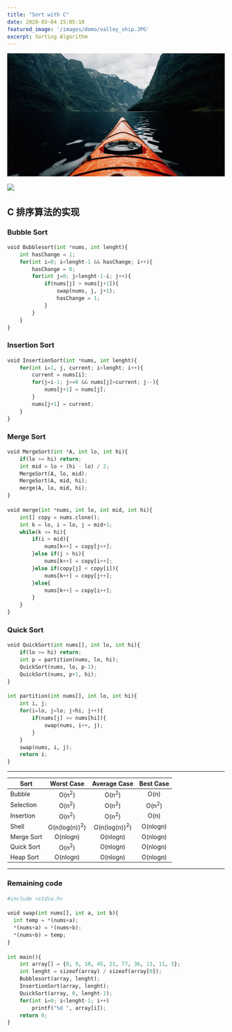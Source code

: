 ```yaml
---
title: "Sort with C"
date: 2020-03-04 15:05:18
featured_image: '/images/demo/valley_ship.JPG'
excerpt: Sorting Algorithm
---
```


![](/images/demo/valley_ship.JPG)

![](/images/demo/favicon.png)
## C 排序算法的实现

### Bubble Sort

```python
void Bubblesort(int *nums, int lenght){
    int hasChange = 1;
    for(int i=0; i<lenght-1 && hasChange; i++){
        hasChange = 0;
        for(int j=0; j<lenght-1-i; j++){
            if(nums[j] > nums[j+1]){
                swap(nums, j, j+1);
                hasChange = 1;
            }
        }
    }
}
```
### Insertion Sort

```python
void InsertionSort(int *nums, int lenght){
    for(int i=1, j, current; i<lenght; i++){
        current = nums[i];
        for(j=i-1; j>=0 && nums[j]>current; j--){
            nums[j+1] = nums[j];
        }
        nums[j+1] = current;
    }
}
```

### Merge Sort

```python
void MergeSort(int *A, int lo, int hi){
    if(lo >= hi) return;
    int mid = lo + (hi - lo) / 2;
    MergeSort(A, lo, mid);
    MergeSort(A, mid, hi);
    merge(A, lo, mid, hi);
}

void merge(int *nums, int lo, int mid, int hi){
    int[] copy = nums.clone();
    int k = lo, i = lo, j = mid+1;
    while(k <= hi){
        if(i > mid){
            nums[k++] = copy[j++];
        }else if(j > hi){
            nums[k++] = copy[i++];
        }else if(copy[j] < copy[i]){
            nums[k++] = copy[j++];
        }else{
            nums[k++] = copy[i++];
        }
    }
}
```
### Quick Sort

```python
void QuickSort(int nums[], int lo, int hi){
    if(lo >= hi) return;
    int p = partition(nums, lo, hi);
    QuickSort(nums, lo, p-1);
    QuickSort(nums, p+1, hi);
}

int partition(int nums[], int lo, int hi){
    int i, j;
    for(i=lo, j=lo; j<hi; j++){
        if(nums[j] <= nums[hi]){
            swap(nums, i++, j);       
        }
    }
    swap(nums, i, j);
    return i;
}
```
---

| Sort   | Worst Case    | Average Case   	| Best Case        |
|----------------------|:---------------:|:-------------:|:------------:|
|  Bubble		| O(n<sup>2</sup>)|	O(n<sup>2</sup>) | O(n)		|
|  Selection 		| O(n<sup>2</sup>) |O(n<sup>2</sup>) | O(n<sup>2</sup>)	|
|  Insertion   		| O(n<sup>2</sup>)|	O(n<sup>2</sup>) |O(n)	|
|  Shell			| O(n(log(n))<sup>2</sup>) | O(n(log(n))<sup>2</sup>)|O(nlogn)	|
|  Merge Sort	| O(nlogn)	| O(nlogn)		 |O(nlogn)            |
|  Quick Sort  		| O(n<sup>2</sup>)| 	O(nlogn)	|O(nlogn)    	|
|  Heap Sort   		| O(nlogn)|	 O(nlogn)	 |O(nlogn)     	|

---

### Remaining code
```python
#include <stdio.h>

void swap(int nums[], int a, int b){
  int temp = *(nums+a);
  *(nums+a) = *(nums+b);
  *(nums+b) = temp;
}

int main(){
    int array[] = {0, 9, 10, 45, 21, 77, 36, 13, 11, 5};
    int lenght = sizeof(array) / sizeof(array[0]);
    Bubblesort(array, lenght);
    InsertionSort(array, lenght);
    QuickSort(array, 0, lenght-1);
    for(int i=0; i<lenght-1; i++)
        printf("%d ", array[i]);
    return 0;
}
```
